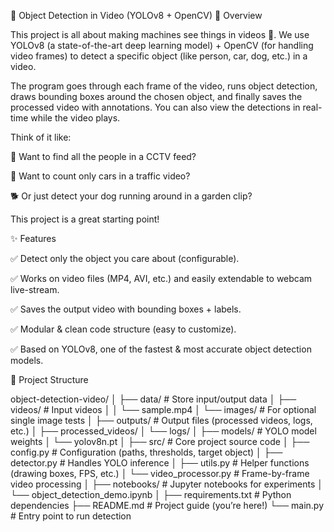 🎥 Object Detection in Video (YOLOv8 + OpenCV)
📌 Overview

This project is all about making machines see things in videos 👀.
We use YOLOv8 (a state-of-the-art deep learning model) + OpenCV (for handling video frames) to detect a specific object (like person, car, dog, etc.) in a video.

The program goes through each frame of the video, runs object detection, draws bounding boxes around the chosen object, and finally saves the processed video with annotations. You can also view the detections in real-time while the video plays.

Think of it like:

🎯 Want to find all the people in a CCTV feed?

🚗 Want to count only cars in a traffic video?

🐕 Or just detect your dog running around in a garden clip?

This project is a great starting point!

✨ Features

✅ Detect only the object you care about (configurable).

✅ Works on video files (MP4, AVI, etc.) and easily extendable to webcam live-stream.

✅ Saves the output video with bounding boxes + labels.

✅ Modular & clean code structure (easy to customize).

✅ Based on YOLOv8, one of the fastest & most accurate object detection models.


🚀 Project Structure

object-detection-video/
│
├── data/                     # Store input/output data
│   ├── videos/               # Input videos
│   │   └── sample.mp4
│   └── images/               # For optional single image tests
│
├── outputs/                  # Output files (processed videos, logs, etc.)
│   ├── processed_videos/
│   └── logs/
│
├── models/                   # YOLO model weights
│   └── yolov8n.pt
│
├── src/                      # Core project source code
│   ├── config.py             # Configuration (paths, thresholds, target object)
│   ├── detector.py           # Handles YOLO inference
│   ├── utils.py              # Helper functions (drawing boxes, FPS, etc.)
│   └── video_processor.py    # Frame-by-frame video processing
│
├── notebooks/                # Jupyter notebooks for experiments
│   └── object_detection_demo.ipynb
│
├── requirements.txt          # Python dependencies
├── README.md                 # Project guide (you’re here!)
└── main.py                   # Entry point to run detection
